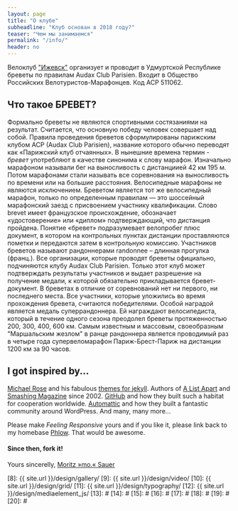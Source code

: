```yaml
---
layout: page
title: "О клубе"
subheadline: "Клуб основан в 2018 году?"
teaser: "Чем мы занимаемся"
permalink: "/info/"
header: no
---
```

Велоклуб ["Ижевск"][1] организует и проводит в Удмуртской Республике бреветы по правилам Audax Club Parisien. Входит в Общество Российских Велотуристов-Марафонцев. Код ACP 511062.

 ## Что такое БРЕВЕТ?
Формально бреветы не являются спортивными состязаниями на результат. Считается, что основную победу человек совершает над собой.
Правила проведения бреветов сформулированы парижским клубом ACP (Audax Club Parisien), название которого обычно переводят как «Парижский клуб отчаянных». В нынешние времена термин - *бревет*  употребляют в качестве синонима к слову марафон. Изначально марафоном называли бег на выносливость с дистанциией 42 км 195 м. Потом марафонами стали называть все соревнования на выносливость по времени или на большие расстояния. Велосипедные марафоны не являются исключением.
Бреветом является тот же велосипедный марафон, только по определенным правилам — это шоссейный марафонский заезд с присвоением участнику квалификации. Слово brevet имеет французское происхождение, обозначает «удостоверение» или «диплом» подтверждающий, что дистанция пройдена. Понятие «бревет» подразумевает велопробег плюс документ, в котором на контрольных пунктах дистанции проставляются пометки и передаются затем в контрольную комиссию. Участников бреветов называют рандоннерами randonnee – длинная прогулка (франц.).
Все организации, которые проводят бреветы официально, подчиняются клубу Audax Club Parisien. Только этот клуб может подтверждать результаты участников и выдает разрешение на получение медали, к которой обязательно прикладывается бревет-документ. В бреветах в отличие от соревнований нет ни первого, ни последнего места. Все участники, которые уложились во время прохождения бревета, считаются победителями. Особой наградой является медаль суперрандоннера. Ей награждают велосипедиста, который в течение одного сезона преодолел бреветы протяженностью 200, 300, 400, 600 км.
Самым известным и массовым, своеобразным "Маршальским жезлом" в ранце рандоннера является проводимый раз в четыре года супервеломарафон Париж-Брест-Париж на дистанции 1200 км за 90 часов.



## I got inspired by...

[Michael Rose][1] and his fabulous [themes for jekyll][2]. Authors of [A List Apart][4] and [Smashing Magazine][5] since 2002. [GitHub][6] and how they built such a habitat for cooperation worldwide. [Automattic][3] and how they built a fantastic community around WordPress. And many, many more...

Please make *Feeling Responsive* yours and if you like it, please link back to my homebase <a href="http://phlow.de/">Phlow</a>. That would be awesome.

#### Since then, fork it!

Yours sincerelly, [Moritz »mo.« Sauer][7]


 [1]: https://vk.com/rk_izhevsk
 [2]: http://mademistakes.com/work/jekyll-themes/
 [3]: http://automattic.com/
 [4]: http://alistapart.com/
 [5]: http://www.smashingmagazine.com/
 [6]: https://github.com/
 [7]: http://sauer.io
 [8]: {{ site.url }}/design/gallery/
 [9]: {{ site.url }}/design/video/
 [10]: {{ site.url }}/design/grid/
 [11]: {{ site.url }}/design/typography/
 [12]: {{ site.url }}/design/mediaelement_js/
 [13]: #
 [14]: #
 [15]: #
 [16]: #
 [17]: #
 [18]: #
 [19]: #
 [20]: #
